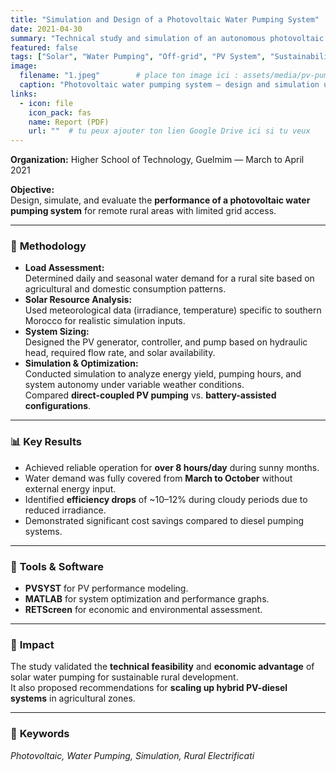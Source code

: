 ```yaml
---
title: "Simulation and Design of a Photovoltaic Water Pumping System"
date: 2021-04-30
summary: "Technical study and simulation of an autonomous photovoltaic pumping system designed for rural water supply under real climatic conditions."
featured: false
tags: ["Solar", "Water Pumping", "Off-grid", "PV System", "Sustainability"]
image:
  filename: "1.jpeg"        # place ton image ici : assets/media/pv-pump.jpg
  caption: "Photovoltaic water pumping system — design and simulation under real conditions."
links:
  - icon: file
    icon_pack: fas
    name: Report (PDF)
    url: ""  # tu peux ajouter ton lien Google Drive ici si tu veux
---
```


**Organization:** Higher School of Technology, Guelmim — March to April 2021  

**Objective:**  
Design, simulate, and evaluate the **performance of a photovoltaic water pumping system** for remote rural areas with limited grid access.

---

### 🔧 **Methodology**
- **Load Assessment:**  
  Determined daily and seasonal water demand for a rural site based on agricultural and domestic consumption patterns.  
- **Solar Resource Analysis:**  
  Used meteorological data (irradiance, temperature) specific to southern Morocco for realistic simulation inputs.  
- **System Sizing:**  
  Designed the PV generator, controller, and pump based on hydraulic head, required flow rate, and solar availability.  
- **Simulation & Optimization:**  
  Conducted simulation to analyze energy yield, pumping hours, and system autonomy under variable weather conditions.  
  Compared **direct-coupled PV pumping** vs. **battery-assisted configurations**.

---

### 📊 **Key Results**
- Achieved reliable operation for **over 8 hours/day** during sunny months.  
- Water demand was fully covered from **March to October** without external energy input.  
- Identified **efficiency drops** of ~10–12% during cloudy periods due to reduced irradiance.  
- Demonstrated significant cost savings compared to diesel pumping systems.

---

### 🧰 **Tools & Software**
- **PVSYST** for PV performance modeling.  
- **MATLAB** for system optimization and performance graphs.  
- **RETScreen** for economic and environmental assessment.

---

### 🌿 **Impact**
The study validated the **technical feasibility** and **economic advantage** of solar water pumping for sustainable rural development.  
It also proposed recommendations for **scaling up hybrid PV-diesel systems** in agricultural zones.

---

### 📂 **Keywords**
*Photovoltaic, Water Pumping, Simulation, Rural Electrificati*
